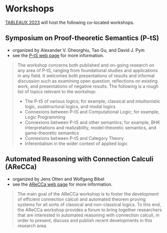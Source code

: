 # Workshops 

[TABLEAUX 2023](https://www.tableaux2023.org) will host the following co-located workshops.

## Symposium on Proof-theoretic Semantics (P-tS)

* organized by Alexander V. Gheorghiu, Tao Gu, and David J. Pym
* see the [P-tS web page](https://sites.google.com/view/pts-symposium-uk/home) for more information.

> The workshop concerns both published and on-going research on any area of P-tS, ranging from foundational studies and applications in any field. It welcomes both presentations of results and informal discussion such as examining open question, reflections on existing work, and presentations of negative results. The following is a rough list of topics relevant to the workshop:
> 
> * The P-tS of various logics; for example, classical and intuitionistic logic, susbtructural logics, and modal logics 
> * Connexions between P-tS and Computational Logic; for example, Logic Programming
> * Connexions between P-tS and other semantics; for example, BHK interpretations and realizability, model-theoretic semantics, and game-theoretic semantics
> * Connexions between P-tS and Category Theory 
> * Inferentialism in the wider context of applied logic 

## Automated Reasoning with Connection Calculi (AReCCa)

* organized by Jens Otten and Wolfgang Bibel
* see the [AReCCa web page](http://leancop.de/AReCCa-2023/) for more information.

> The main goal of the AReCCa workshop is to foster the development of
> efficient connection calculi and automated theorem proving systems for all
> sorts of classical and non-classical logics. To this end, the AReCCa workshop
> provides a forum to bring together researchers that are interested in
> automated reasoning with connection calculi, in order to present, discuss and
> publish recent developments in this research area. 

